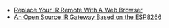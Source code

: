 

* [Replace Your IR Remote With A Web Browser](https://hackaday.com/2020/10/28/replace-your-ir-remote-with-a-web-browser/)
* [An Open Source IR Gateway Based on the ESP8266](https://hackaday.com/2020/10/14/an-open-source-ir-gateway-based-on-the-esp8266/)
